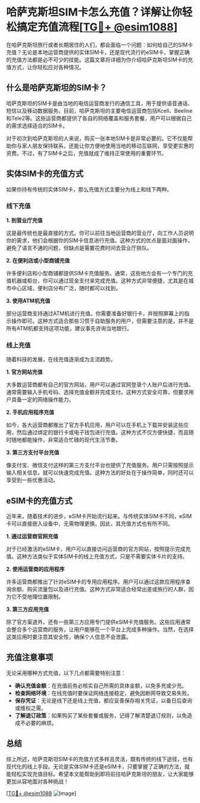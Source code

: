 # 哈萨克斯坦SIM卡怎么充值？详解让你轻松搞定充值流程[[TG💪+ @esim1088](https://t.me/s/esim1088)]

在哈萨克斯坦旅行或者长期居住的人们，都会面临一个问题：如何给自己的SIM卡充值？无论是本地运营商提供的实体SIM卡，还是现代流行的eSIM卡，掌握正确的充值方法都是必不可少的技能。这篇文章将详细为你介绍哈萨克斯坦SIM卡的充值方式，让你轻松应对各种情况。

## 什么是哈萨克斯坦的SIM卡？

哈萨克斯坦的SIM卡是由当地的电信运营商发行的通信工具，用于提供语音通话、短信以及移动数据服务。目前，哈萨克斯坦的主要电信运营商包括Kcell、Beeline和Tele2等。这些运营商都提供了各自的网络覆盖和服务套餐，用户可以根据自己的需求选择适合的SIM卡。

对于初次到哈萨克斯坦的人来说，购买一张本地SIM卡是非常必要的。它不仅能帮助你与家人朋友保持联系，还能让你方便地使用当地的移动互联网，享受更实惠的资费。不过，有了SIM卡之后，充值就成了维持正常使用的重要环节。

## 实体SIM卡的充值方式

如果你持有传统的实体SIM卡，那么充值方式主要分为线上和线下两种。

### 线下充值

**1. 到营业厅充值**

这是最传统也是最直接的方式。你可以前往当地运营商的营业厅，向工作人员说明你的需求，他们会根据你的SIM卡信息进行充值。这种方式的优点是面对面操作，避免了语言不通的问题，但缺点是需要花费时间去营业厅排队。

**2. 在便利店或小型商铺充值**

许多便利店和小型商铺都提供SIM卡充值服务。通常，这些地方会有一个专门的充值机器或柜台，你可以通过现金支付来完成充值。这种方式非常便捷，尤其是在城市中心区域，便利店分布广泛，随时都可以找到。

**3. 使用ATM机充值**

部分运营商支持通过ATM机进行充值。你需要准备好银行卡，并按照屏幕上的指示操作即可。这种方式适合那些习惯于自助服务的用户，但需要注意的是，并不是所有ATM机都支持这项功能，建议事先咨询当地银行。

### 线上充值

随着科技的发展，在线充值逐渐成为主流趋势。

**1. 官方网站充值**

大多数运营商都有自己的官方网站，用户可以通过官网登录个人账户后进行充值。通常需要输入手机号码、选择充值金额并完成支付。这种方式安全可靠，但要求用户具备一定的网络操作能力。

**2. 手机应用程序充值**

如今，各大运营商都推出了官方手机应用，用户可以在手机上下载并安装这些应用，然后通过绑定的银行卡或电子钱包进行充值。这种方式不仅方便快捷，而且随时随地都能操作，非常适合忙碌的现代生活节奏。

**3. 第三方支付平台充值**

像支付宝、微信支付这样的第三方支付平台也提供了充值服务。用户只需按照提示输入相关信息，就可以快速完成充值。这种方法的好处在于操作简单，同时还可以享受到一些优惠活动。

## eSIM卡的充值方式

近年来，随着技术的进步，eSIM卡开始流行起来。与传统实体SIM卡不同，eSIM卡可以直接嵌入设备中，无需物理更换。因此，其充值方式也有所不同。

**1. 通过运营商官网充值**

对于已经激活的eSIM卡，用户可以直接访问运营商的官方网站，按照提示完成充值。这种方法类似于实体SIM卡的线上充值方式，只是不需要实体卡片的支持。

**2. 使用运营商的应用程序**

许多运营商都推出了针对eSIM卡的专用应用程序。用户可以通过这款应用程序查询余额、购买流量包以及进行充值。这种方式非常适合经常出差或旅行的人群，因为它不受地理位置限制。

**3. 第三方应用充值**

除了官方渠道外，还有一些第三方应用专门提供eSIM卡充值服务。这些应用通常会整合多个运营商的服务，让用户能够在一个平台上完成多种操作。当然，在选择这类应用时要注意其安全性，确保个人信息不会泄露。

## 充值注意事项

无论采用哪种方式充值，以下几点都需要特别注意：

- **确认充值金额**：在充值前务必核实自己所需的具体金额，以免多充或少充。
- **检查网络环境**：在线充值时要保证网络连接稳定，避免因断网导致交易失败。
- **保存凭证**：无论是线下还是线上充值，都应妥善保存相关凭证，以备日后查询或维权之需。
- **了解退订政策**：如果购买了某些套餐或服务，记得了解清楚退订规则，以免造成不必要的麻烦。

## 总结

综上所述，哈萨克斯坦SIM卡的充值方式多样且灵活，既有传统的线下途径，也有现代化的线上手段。无论是实体SIM卡还是eSIM卡，只要掌握了正确的方法，就能轻松实现充值目标。希望本文能帮助到即将前往哈萨克斯坦的朋友，让大家能够更加从容地面对各种挑战！

[[TG💪+ @esim1088](https://t.me/s/esim1088) ![Image](https://i.postimg.cc/4NQfJmqS/Snipaste-2025-05-13-00-14-12.png)]